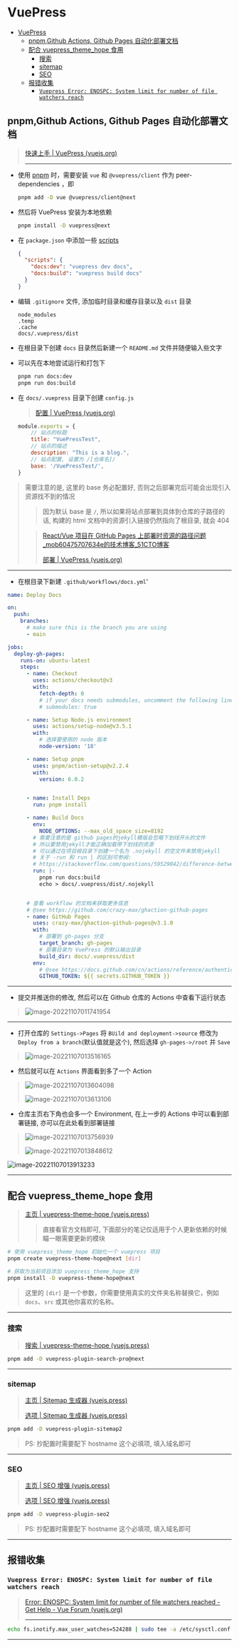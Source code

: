 # VuePress

- [VuePress](#vuepress)
  - [pnpm,Github Actions, Github Pages 自动化部署文档](#pnpmgithub-actions-github-pages-自动化部署文档)
  - [配合 vuepress\_theme\_hope 食用](#配合-vuepress_theme_hope-食用)
    - [搜索](#搜索)
    - [sitemap](#sitemap)
    - [SEO](#seo)
  - [报错收集](#报错收集)
    - [`Vuepress Error: ENOSPC: System limit for number of file watchers reach`](#vuepress-error-enospc-system-limit-for-number-of-file-watchers-reach)


## pnpm,Github Actions, Github Pages 自动化部署文档

> [快速上手 | VuePress (vuejs.org)](https://v2.vuepress.vuejs.org/zh/guide/getting-started.html)
>
> ---

- 使用 [pnpm](https://pnpm.io/zh/) 时，需要安装 `vue` 和 `@vuepress/client` 作为 peer-dependencies ，即 

  ````sh
  pnpm add -D vue @vuepress/client@next
  ````

- 然后将 VuePress 安装为本地依赖

  ```sh
  pnpm install -D vuepress@next
  ```

- 在 `package.json` 中添加一些 [scripts](https://classic.yarnpkg.com/zh-Hans/docs/package-json#toc-scripts)

  ```json
  {
    "scripts": {
      "docs:dev": "vuepress dev docs",
      "docs:build": "vuepress build docs"
    }
  }
  ```

- 编辑 `.gitignore` 文件, 添加临时目录和缓存目录以及 `dist` 目录

  ```properties
  node_modules
  .temp
  .cache
  docs/.vuepress/dist
  ```

- 在根目录下创建 `docs` 目录然后新建一个 `README.md` 文件并随便输入些文字
- 可以先在本地尝试运行和打包下

  ```sh
  pnpm run docs:dev
  pnpm run dos:build
  ```

- 在 `docs/.vuepress` 目录下创建 `config.js`

  > [配置 | VuePress (vuejs.org)](https://v2.vuepress.vuejs.org/zh/reference/config.html)

  ```js
  module.exports = {
      // 站点的标题
      title: "VuePressTest",
      // 站点的描述
      description: "This is a blog.",
      // 站点配置, 设置为 /[仓库名]/
      base: '/VuePressTest/',
  }
  ```

> 需要注意的是, 这里的 base 务必配置好, 否则之后部署完后可能会出现引入资源找不到的情况
>
> > 因为默认 base 是 `/`, 所以如果将站点部署到具体到仓库的子路径的话, 构建的 html 文档中的资源引入链接仍然指向了根目录, 就会 404
>
> > [React/Vue 项目在 GitHub Pages 上部署时资源的路径问题_mob60475707634e的技术博客_51CTO博客](https://blog.51cto.com/u_15127702/4680048)
> >
> > [部署 | VuePress (vuejs.org)](https://v2.vuepress.vuejs.org/zh/guide/deployment.html)

---

- 在根目录下新建 `.github/workflows/docs.yml`'

```yaml
name: Deploy Docs

on:
  push:
    branches:
      # make sure this is the branch you are using
      - main

jobs:
  deploy-gh-pages:
    runs-on: ubuntu-latest
    steps:
      - name: Checkout
        uses: actions/checkout@v3
        with:
          fetch-depth: 0
          # if your docs needs submodules, uncomment the following line
          # submodules: true

      - name: Setup Node.js environment
        uses: actions/setup-node@v3.5.1
        with:
          # 选择要使用的 node 版本
          node-version: '18'

      - name: Setup pnpm
        uses: pnpm/action-setup@v2.2.4
        with: 
          version: 6.0.2


      - name: Install Deps
        run: pnpm install

      - name: Build Docs
        env:
          NODE_OPTIONS: --max_old_space_size=8192
        # 需要注意的是 github pages的jekyll模版会忽略下划线开头的文件
        # 所以要禁用jekyll才能正确加载带下划线的资源  
        # 可以通过在项目根目录下创建一个名为 .nojekyll 的空文件来禁用jekyll
        # 关于 -run 和 run | 的区别可参阅:  
        # https://stackoverflow.com/questions/59529042/difference-between-run-and-multiple-runs-in-github-actions
        run: |-
          pnpm run docs:build
          echo > docs/.vuepress/dist/.nojekyll


      # 查看 workflow 的文档来获取更多信息
      # @see https://github.com/crazy-max/ghaction-github-pages
      - name: GitHub Pages
        uses: crazy-max/ghaction-github-pages@v3.1.0
        with: 
          # 部署到 gh-pages 分支
          target_branch: gh-pages
          # 部署目录为 VuePress 的默认输出目录
          build_dir: docs/.vuepress/dist
        env:
          # @see https://docs.github.com/cn/actions/reference/authentication-in-a-workflow#about-the-github_token-secret
          GITHUB_TOKEN: ${{ secrets.GITHUB_TOKEN }}
```

---

- 提交并推送你的修改, 然后可以在 Github 仓库的 Actions 中查看下运行状态

> ![image-20221107011741954](http://cdn.ayusummer233.top/img/202211070117032.png)

---

- 打开仓库的 `Settings->Pages` 将 `BUild and deployment->source` 修改为 `Deploy from a branch`(默认值就是这个), 然后选择 `gh-pages->/root` 并 `Save`

> ![image-20221107013516165](http://cdn.ayusummer233.top/img/202211070135213.png)

- 然后就可以在 `Actions` 界面看到多了一个 Action

> ![image-20221107013604098](http://cdn.ayusummer233.top/img/202211070136126.png)
>
> ![image-20221107013613106](http://cdn.ayusummer233.top/img/202211070136148.png)

- 仓库主页右下角也会多一个 Environment, 在上一步的 Actions 中可以看到部署链接, 亦可以在此处看到部署链接

> ![image-20221107013756939](http://cdn.ayusummer233.top/img/202211070137988.png)
>
> ![image-20221107013848612](http://cdn.ayusummer233.top/img/202211070138645.png)

![image-20221107013913233](http://cdn.ayusummer233.top/img/202211070139287.png)

---

## 配合 vuepress_theme_hope 食用

> [主页 | vuepress-theme-hope (vuejs.press)](https://theme-hope.vuejs.press/zh/)
>
> > 直接看官方文档即可, 下面部分的笔记仅适用于个人更新依赖的时候瞄一眼需要更新的模块
>

```bash
# 使用 vuepress_theme_hope 初始化一个 vuepress 项目
pnpm create vuepress-theme-hope@next [dir]

# 获取为当前项目添加 vuepress_theme_hope 支持
pnpm install -D vuepress-theme-hope@next
```

> 这里的 `[dir]` 是一个参数，你需要使用真实的文件夹名称替换它，例如 `docs`、`src` 或其他你喜欢的名称。

---

### 搜索

> [搜索 | vuepress-theme-hope (vuejs.press)](https://theme-hope.vuejs.press/zh/guide/feature/search.html#使用-vuepress-plugin-search-pro)

```bash
pnpm add -D vuepress-plugin-search-pro@next
```

---

### sitemap

> [主页 | Sitemap 生成器 (vuejs.press)](https://plugin-sitemap2.vuejs.press/zh/)
>
> [选项 | Sitemap 生成器 (vuejs.press)](https://plugin-sitemap2.vuejs.press/zh/config.html)

```bash
pnpm add -D vuepress-plugin-sitemap2
```

> PS: 抄配置时需要配下 hostname 这个必填项, 填入域名即可

---

### SEO

> [主页 | SEO 增强 (vuejs.press)](https://plugin-seo2.vuejs.press/zh/)
>
> [选项 | SEO 增强 (vuejs.press)](https://plugin-seo2.vuejs.press/zh/config.html)

```bash
pnpm add -D vuepress-plugin-seo2
```

> PS: 抄配置时需要配下 hostname 这个必填项, 填入域名即可

---

## 报错收集

### `Vuepress Error: ENOSPC: System limit for number of file watchers reach`

> [Error: ENOSPC: System limit for number of file watchers reached - Get Help - Vue Forum (vuejs.org)](https://forum.vuejs.org/t/error-enospc-system-limit-for-number-of-file-watchers-reached/107904/3)
>
> ---

```bash
echo fs.inotify.max_user_watches=524288 | sudo tee -a /etc/sysctl.conf && sudo sysctl -p
```

---



